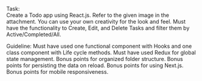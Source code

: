 Task:  
Create a Todo app using React.js. Refer to the given image in the attachment. 
You can use your own creativity for the look and feel.
Must have the functionality to Create, Edit, and Delete Tasks and filter them by Active/Completed/All.


Guideline:
Must have used one functional component with Hooks and one class component with Life cycle methods.
Must have used Redux for global state management.
Bonus points for organized folder structure.
Bonus points for persisting the data on reload.
Bonus points for using Next.js.
Bonus points for mobile responsiveness.
